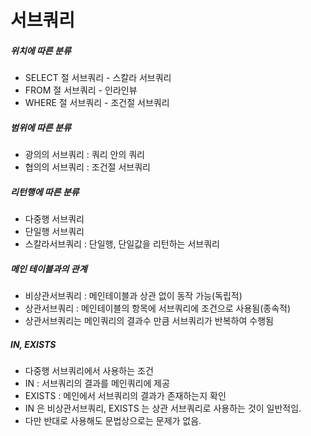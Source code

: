 # 서브쿼리

##### 위치에 따른 분류

-  SELECT 절 서브쿼리 - 스칼라 서브쿼리
-  FROM 절 서브쿼리 - 인라인뷰
- WHERE 절 서브쿼리 - 조건절 서브쿼리

##### 범위에 따른 분류

- 광의의 서브쿼리 : 쿼리 안의 쿼리
-  협의의 서브쿼리 : 조건절 서브쿼리

##### 리턴행에 따른 분류

- 다중행 서브쿼리
-  단일행 서브쿼리
- 스칼라서브쿼리 : 단일행, 단일값을 리턴하는 서브쿼리

##### 메인 테이블과의 관계

- 비상관서브쿼리 : 메인테이블과 상관 없이 동작 가능(독립적)
-  상관서브쿼리 : 메인테이블의 항목에 서브쿼리에 조건으로 사용됨(종속적)
- 상관서브쿼리는 메인쿼리의 결과수 만큼 서브쿼리가 반복하여 수행됨

##### IN, EXISTS

- 다중행 서브쿼리에서 사용하는 조건
- IN : 서브쿼리의 결과를 메인쿼리에 제공
- EXISTS : 메인에서 서브쿼리의 결과가 존재하는지 확인
- IN 은 비상관서브쿼리, EXISTS 는 상관 서브쿼리로 사용하는 것이 일반적임.
- 다만 반대로 사용해도 문법상으로는 문제가 없음.

